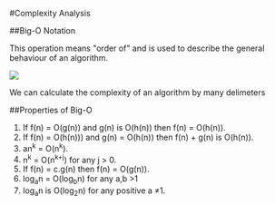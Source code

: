 #Complexity Analysis

##Big-O Notation

This operation means "order of" and is used to describe the general behaviour of an algorithm.

<img src="https://camo.githubusercontent.com/07797459d6fa5146989128b194df9acc5eaca774/687474703a2f2f7777772e64617665706572726574742e636f6d2f696d616765732f61727469636c65732f323031302d31322d30372d636f6d702d7363692d3130312d6269672d6f2d6e6f746174696f6e2f54696d655f436f6d706c65786974792e706e67">

We can calculate the complexity of an algorithm by many delimeters


##Properties of Big-O

1. If f(n) = O(g(n)) and g(n) is O(h(n)) then f(n) = O(h(n)).
2. If f(n) = O(h(n))) and g(n) = O(h(n)) then f(n) + g(n) is O(h(n)).
3. an<sup>k</sup> = O(n<sup>k</sup>).
4. n<sup>k</sup> = O(n<sup>k+j</sup>) for any j > 0.
5. If f(n) = c.g(n) then f(n) = O(g(n)).
6. log<sub>a</sub>n = O(log<sub>b</sub>n) for any a,b >1
7. log<sub>a</sub>n is O(log<sub>2</sub>n) for any positive a &ne;1.